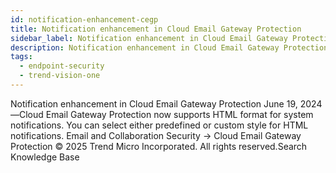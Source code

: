 ```yaml
---
id: notification-enhancement-cegp
title: Notification enhancement in Cloud Email Gateway Protection
sidebar_label: Notification enhancement in Cloud Email Gateway Protection
description: Notification enhancement in Cloud Email Gateway Protection
tags:
  - endpoint-security
  - trend-vision-one
---
```


 Notification enhancement in Cloud Email Gateway Protection June 19, 2024—Cloud Email Gateway Protection now supports HTML format for system notifications. You can select either predefined or custom style for HTML notifications. Email and Collaboration Security → Cloud Email Gateway Protection © 2025 Trend Micro Incorporated. All rights reserved.Search Knowledge Base